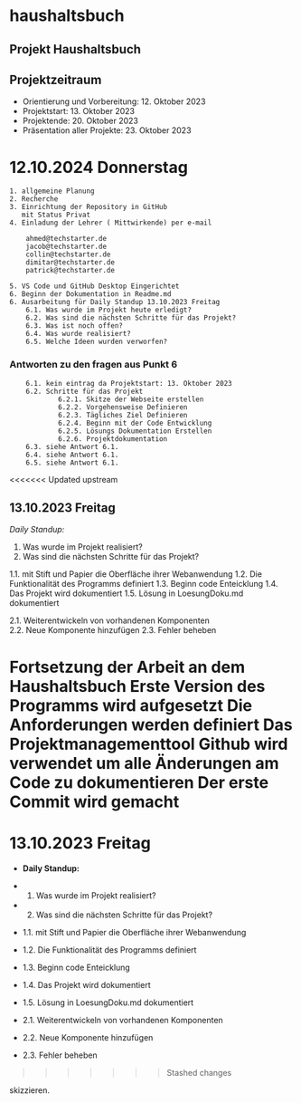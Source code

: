# haushaltsbuch

**Projekt Haushaltsbuch**
---
## Projektzeitraum
   *  Orientierung und Vorbereitung: 12. Oktober 2023
   *  Projektstart: 13. Oktober 2023
   *  Projektende: 20. Oktober 2023
   *  Präsentation aller Projekte: 23. Oktober 2023

# 12.10.2024 Donnerstag
    1. allgemeine Planung
    2. Recherche
    3. Einrichtung der Repository in GitHub
       mit Status Privat
    4. Einladung der Lehrer ( Mittwirkende) per e-mail

        ahmed@techstarter.de
        jacob@techstarter.de
        collin@techstarter.de
        dimitar@techstarter.de
        patrick@techstarter.de

    5. VS Code und GitHub Desktop Eingerichtet
    6. Beginn der Dokumentation in Readme.md
    6. Ausarbeitung für Daily Standup 13.10.2023 Freitag
        6.1. Was wurde im Projekt heute erledigt?
        6.2. Was sind die nächsten Schritte für das Projekt?
        6.3. Was ist noch offen?
        6.4. Was wurde realisiert?
        6.5. Welche Ideen wurden verworfen?

### Antworten zu den fragen aus Punkt 6
        6.1. kein eintrag da Projektstart: 13. Oktober 2023
        6.2. Schritte für das Projekt
                6.2.1. Skitze der Webseite erstellen
                6.2.2. Vorgehensweise Definieren
                6.2.3. Tägliches Ziel Definieren 	
                6.2.4. Beginn mit der Code Entwicklung
                6.2.5. Lösungs Dokumentation Erstellen
                6.2.6. Projektdokumentation
        6.3. siehe Antwort 6.1.
        6.4. siehe Antwort 6.1.
        6.5. siehe Antwort 6.1.

<<<<<<< Updated upstream
  
  ## 13.10.2023 Freitag
  *Daily Standup:*
 1. Was wurde im Projekt realisiert?
 2. Was sind die nächsten Schritte für das Projekt?

  1.1. mit Stift und Papier die Oberfläche ihrer Webanwendung
  1.2. Die Funktionalität des Programms definiert
   1.3. Beginn code Enteicklung
   1.4. Das Projekt wird dokumentiert
  1.5. Lösung in LoesungDoku.md dokumentiert
   
   2.1. Weiterentwickeln von vorhandenen Komponenten   
   2.2. Neue Komponente hinzufügen
   2.3. Fehler beheben


Fortsetzung der Arbeit an dem Haushaltsbuch
Erste Version des Programms wird aufgesetzt
Die Anforderungen werden definiert
Das Projektmanagementtool Github wird verwendet um alle Änderungen am Code zu dokumentieren
Der erste Commit wird gemacht
=======
# 13.10.2023 Freitag
*   **Daily Standup:**
* 1. Was wurde im Projekt realisiert?
* 2. Was sind die nächsten Schritte für das Projekt?

*   1.1. mit Stift und Papier die Oberfläche ihrer Webanwendung
*   1.2. Die Funktionalität des Programms definiert
*   1.3. Beginn code Enteicklung
*   1.4. Das Projekt wird dokumentiert
*   1.5. Lösung in LoesungDoku.md dokumentiert
   
*   2.1. Weiterentwickeln von vorhandenen Komponenten   
*   2.2. Neue Komponente hinzufügen
*   2.3. Fehler beheben
>>>>>>> Stashed changes







skizzieren.




